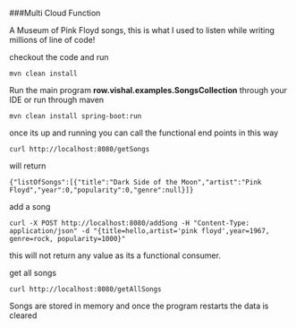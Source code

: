###Multi Cloud Function

A Museum of Pink Floyd songs, this is what I used to listen while writing millions of line of code!

checkout the code and run 

```
mvn clean install 
```

Run the main program <b>row.vishal.examples.SongsCollection</b> through your IDE or run through maven

```
mvn clean install spring-boot:run

```

once its up and running you can call the functional end points in this way


```
curl http://localhost:8080/getSongs
```

will return 

```
{"listOfSongs":[{"title":"Dark Side of the Moon","artist":"Pink Floyd","year":0,"popularity":0,"genre":null}]}
```

add a song

```
curl -X POST http://localhost:8080/addSong -H "Content-Type: application/json" -d "{title=hello,artist='pink floyd',year=1967, genre=rock, popularity=1000}"
```

this will not return any value as its a functional consumer.

get all songs

```
curl http://localhost:8080/getAllSongs
```

Songs are stored in memory and once the program restarts the data is cleared